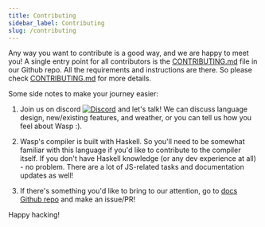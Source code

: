 ```yaml
---
title: Contributing
sidebar_label: Contributing
slug: /contributing
---
```


Any way you want to contribute is a good way, and we are happy to meet you! A single entry point for all contributors is the [CONTRIBUTING.md](https://github.com/wasp-lang/wasp/blob/main/CONTRIBUTING.md) file in our Github repo. All the requirements and instructions are there. So please check [CONTRIBUTING.md](https://github.com/wasp-lang/wasp/blob/main/CONTRIBUTING.md) for more details.

Some side notes to make your journey easier:

1. Join us on discord [![Discord](https://img.shields.io/discord/686873244791210014?label=chat%20on%20discord)](https://discord.gg/rzdnErX) and let's talk! We can discuss language design, new/existing features, and weather, or you can tell us how you feel about Wasp :).

2. Wasp's compiler is built with Haskell. So you'll need to be somewhat familiar with this language if you'd like to contribute to the compiler itself. If you don't have Haskell knowledge (or any dev experience at all) - no problem. There are a lot of JS-related tasks and documentation updates as well!

3. If there's something you'd like to bring to our attention, go to [docs Github repo](https://github.com/wasp-lang/wasp) and make an issue/PR!

Happy hacking!